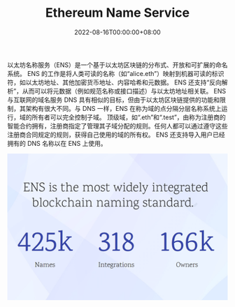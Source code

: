 ﻿---
title: "Ethereum Name Service"
description: "您的 web3 用户名、所有加密地址的名称和去中心化网站。"
date: 2022-08-16T00:00:00+08:00
lastmod: 2022-08-16T00:00:00+08:00
draft: false
authors: ["boogArno"]
featuredImage: "ethereum-name-service.png"
tags: ["Other","Ethereum Name Service"]
categories: ["nfts"]
nfts: ["Other"]
blockchain: "ETH"
website: "https://ens.domains/"
twitter: "https://twitter.com/ensdomains"
discord: ""
telegram: ""
github: "https://github.com/ensdomains"
youtube: ""
twitch: ""
facebook: ""
instagram: ""
reddit: ""
medium: "https://medium.com/the-ethereum-name-service"
steam: ""
gitbook: ""
googleplay: ""
appstore: ""
status: "Live"
weight: 
lightgallery: true
toc: true
pinned: false
recommend: false
recommend1: false
---
以太坊名称服务（ENS）是一个基于以太坊区块链的分布式、开放和可扩展的命名系统。
ENS 的工作是将人类可读的名称（如“alice.eth”）映射到机器可读的标识符，如以太坊地址、其他加密货币地址、内容哈希和元数据。 ENS 还支持“反向解析”，从而可以将元数据（例如规范名称或接口描述）与以太坊地址相关联。
ENS 与互联网的域名服务 DNS 具有相似的目标，但由于以太坊区块链提供的功能和限制，其架构有很大不同。与 DNS 一样，ENS 在称为域的点分隔分层名称系统上运行，域的所有者可以完全控制子域。
顶级域，如“.eth”和“.test”，由称为注册商的智能合约拥有，注册商指定了管理其子域分配的规则。任何人都可以通过遵守这些注册商合同规定的规则，获得自己使用的域的所有权。 ENS 还支持导入用户已经拥有的 DNS 名称以在 ENS 上使用。

![ethereumnameservice-dapp-other-ethereum-image1_964a82531208799b780f8483b44043b7](ethereumnameservice-dapp-other-ethereum-image1_964a82531208799b780f8483b44043b7.png)